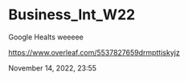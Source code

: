 # Business_Int_W22

Google Healts weeeee

https://www.overleaf.com/5537827659drmpttjskyjz

November 14, 2022, 23:55
